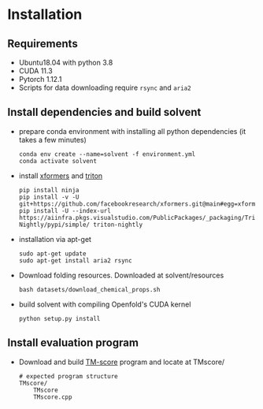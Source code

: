 # Installation

## Requirements
- Ubuntu18.04 with python 3.8
- CUDA 11.3
- Pytorch 1.12.1
- Scripts for data downloading require `rsync` and `aria2`

## Install dependencies and build solvent
-  prepare conda environment with installing all python dependencies (it takes a few minutes)
    ```
    conda env create --name=solvent -f environment.yml
    conda activate solvent
    ```
- install [xformers](https://github.com/facebookresearch/xformers) and [triton](https://github.com/openai/triton)
    ```
    pip install ninja
    pip install -v -U git+https://github.com/facebookresearch/xformers.git@main#egg=xformers
    pip install -U --index-url https://aiinfra.pkgs.visualstudio.com/PublicPackages/_packaging/Triton-Nightly/pypi/simple/ triton-nightly
    ```
- installation via apt-get
    ```
    sudo apt-get update
    sudo apt-get install aria2 rsync
    ```
- Download folding resources. Downloaded at solvent/resources
    ```
    bash datasets/download_chemical_props.sh
    ```

- build solvent with compiling Openfold's CUDA kernel
    ```
    python setup.py install
    ```

## Install evaluation program
- Download and build [TM-score](https://zhanggroup.org/TM-score/TMscore.cpp) program and locate at TMscore/
    ```
    # expected program structure
    TMscore/
        TMscore
        TMscore.cpp
    ```